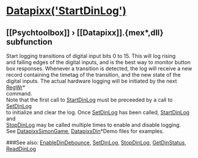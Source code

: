 # [Datapixx('StartDinLog')](Datapixx-StartDinLog) 
## [[Psychtoolbox]] &#8250; [[Datapixx]].{mex*,dll} subfunction


Start logging transitions of digital input bits 0 to 15. This will log rising  
and falling edges of the digital inputs, and is the best way to monitor button  
box responses. Whenever a transition is detected, the log will receive a new  
record containing the timetag of the transition, and the new state of the  
digital inputs. The actual hardware logging will be initiated by the next [RegWr](RegWr)\*  
command.  
Note that the first call to [StartDinLog](StartDinLog) must be preceeded by a call to [SetDinLog](SetDinLog)  
to initialize and clear the log. Once [SetDinLog](SetDinLog) has been called, [StartDinLog](StartDinLog) and  
[StopDinLog](StopDinLog) may be called multiple times to enable and disable logging.  
See [DatapixxSimonGame](DatapixxSimonGame), [DatapixxDin](DatapixxDin)\*Demo files for examples.  
  


###See also:
[EnableDinDebounce](Datapixx-EnableDinDebounce), [SetDinLog](Datapixx-SetDinLog), [StopDinLog](Datapixx-StopDinLog), [GetDinStatus](Datapixx-GetDinStatus), [ReadDinLog](Datapixx-ReadDinLog)
